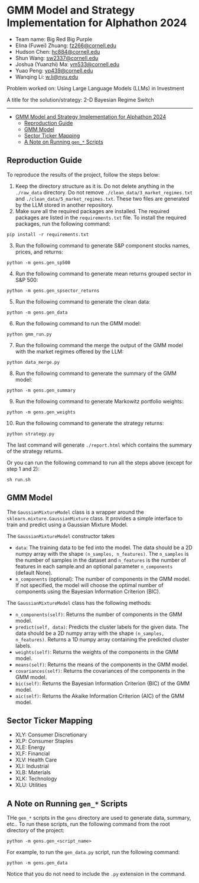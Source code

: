 # GMM Model and Strategy Implementation for Alphathon 2024

- Team name: Big Red Big Purple
- Elina (Fuwei) Zhuang: fz266@cornell.edu
- Hudson Chen: hc884@cornell.edu
- Shun Wang: sw2337@cornell.edu
- Joshua (Yuanzhi) Ma: ym533@cornell.edu
- Yuao Peng: yp439@cornell.edu
- Wanqing Li: w.li@nyu.edu

Problem worked on: Using Large Language Models (LLMs) in Investment

A title for the solution/strategy: 2-D Bayesian Regime Switch

---
- [GMM Model and Strategy Implementation for Alphathon 2024](#gmm-model-and-strategy-implementation-for-alphathon-2024)
  - [Reproduction Guide](#reproduction-guide)
  - [GMM Model](#gmm-model)
  - [Sector Ticker Mapping](#sector-ticker-mapping)
  - [A Note on Running `gen_*` Scripts](#a-note-on-running-gen_-scripts)


## Reproduction Guide
To reproduce the results of the project, follow the steps below:
1. Keep the directory structure as it is. Do not delete anything in the `./raw_data` directory. Do not remove `./clean_data/3_market_regimes.txt` and `./clean_data/5_market_regimes.txt`. These two files are generated by the LLM stored in another repository.
2. Make sure all the required packages are installed. The required packages are listed in the `requirements.txt` file. To install the required packages, run the following command:
```
pip install -r requirements.txt
```
3. Run the following command to generate S&P component stocks names, prices, and returns:
```
python -m gens.gen_sp500
```
4. Run the following command to generate mean returns grouped sector in S&P 500:
```
python -m gens.gen_spsector_returns
```
5. Run the following command to generate the clean data:
```
python -m gens.gen_data
```
6. Run the following command to run the GMM model:
```
python gmm_run.py
```
7. Run the following command the merge the output of the GMM model with the market regimes offered by the LLM:
```
python data_merge.py
```
8. Run the following command to generate the summary of the GMM model:
```
python -m gens.gen_summary
```
9.  Run the following command to generate Markowitz portfolio weights:
```
python -m gens.gen_weights
```
10. Run the following command to generate the strategy returns:
```
python strategy.py
```

The last command will generate `./report.html` which contains the summary of the strategy returns.

Or you can run the following command to run all the steps above (except for step 1 and 2):
```
sh run.sh
```

## GMM Model

The `GaussianMixtureModel` class is a wrapper around the `sklearn.mixture.GaussianMixture` class. It provides a simple interface to train and predict using a Gaussian Mixture Model.

The `GaussianMixtureModel` constructor takes
- `data`: The training data to be fed into the model. The data should be a 2D numpy array with the shape `(n_samples, n_features)`. The `n_samples` is the number of samples in the dataset and `n_features` is the number of features in each sample.and an optional parameter `n_components` (default None).  
- `n_components` (optional): The number of components in the GMM model. If not specified, the model will choose the optimal number of components using the Bayesian Information Criterion (BIC).
  
The `GaussianMixtureModel` class has the following methods:
- `n_components(self)`: Returns the number of components in the GMM model.
- `predict(self, data)`: Predicts the cluster labels for the given data. The data should be a 2D numpy array with the shape `(n_samples, n_features)`. Returns a 1D numpy array containing the predicted cluster labels.
- `weights(self)`: Returns the weights of the components in the GMM model.
- `means(self)`: Returns the means of the components in the GMM model.
- `covariances(self)`: Returns the covariances of the components in the GMM model.
- `bic(self)`: Returns the Bayesian Information Criterion (BIC) of the GMM model.
- `aic(self)`: Returns the Akaike Information Criterion (AIC) of the GMM model.

## Sector Ticker Mapping
- XLY: Consumer Discretionary
- XLP: Consumer Staples
- XLE: Energy 
- XLF: Financial
- XLV: Health Care
- XLI: Industrial
- XLB: Materials
- XLK: Technology
- XLU: Utilities


## A Note on Running `gen_*` Scripts
THe `gen_*` scripts in the `gens` directory are used to generate data, summary, etc.. To run these scripts, run the following command from the root directory of the project:
```
python -m gens.gen_<script_name>
```

For example, to run the `gen_data.py` script, run the following command:
```
python -m gens.gen_data
```
Notice that you do not need to include the `.py` extension in the command.